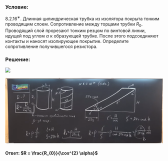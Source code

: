 ###  Условие:

$8.2.16^{∗}.$ Длинная цилиндрическая трубка из изолятора покрыта тонким проводящим слоем. Сопротивление между торцами трубки $R_{0}$. Проводящий слой прорезают тонким резцом по винтовой линии, идущей под углом $\alpha$ к образующей трубке. После этого подсоединяют контакты и наносят изолирующее покрытие. Определите сопротивление получившегося резистора.

###  Решение:

![](https://www.youtube.com/embed/CqG2XNo-Yog)

![|1911x795, 67%](../../img/8.2.16/01.png)

#### Ответ: $R = \frac{R_{0}}{\cos^{2} \alpha}$